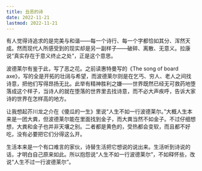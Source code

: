 ```yaml
---
title: 丑恶的诗
date: 2022-11-21
lastmod: 2022-11-21
---
```

有人觉得诗追求的是完美与和谐——每一个诗行、每一个字都恰如其分、浑然天成。然而现代人所感受到的现实却是另一副样子——破碎、离散、无意义。拉康说“真实存在于意义终止之处”，正是这个意思。

波德莱尔有鉴于此，写了恶之花。之前读惠特曼写的《The song of board axe》，写的全是开拓的壮阔与希望，而波德莱尔则是在乞丐、穷人、老人之间找诗意，把他们写得昂扬无比。此举有精神胜利之嫌——世界既然已经无可救药地堕落成这个样子，当诗人的就在堕落的世界里去找诗意，而不必大声疾呼，告诉大家诗的世界在怎样高的地方。

让我想起芥川龙之介在《傻瓜的一生》里说“人生不如一行波德莱尔。”大概人生本来是一团大粪，但波德莱尔能在里面找到金子，而大粪当然不如金子。不过仔细想想，大粪和金子也并非天壤之别。二者都是黄色的，受热都会变软，而且都不好吃，没有必要把它们分得这么开。

生活本来是一个有口难言的家伙，诗替生活把它想说的说出来。生活听到诗说的话，才明白自己原来如此。所以抱怨说“人生不如一行波德莱尔”，不如释怀些，改说“人生不过一行波德莱尔”。
